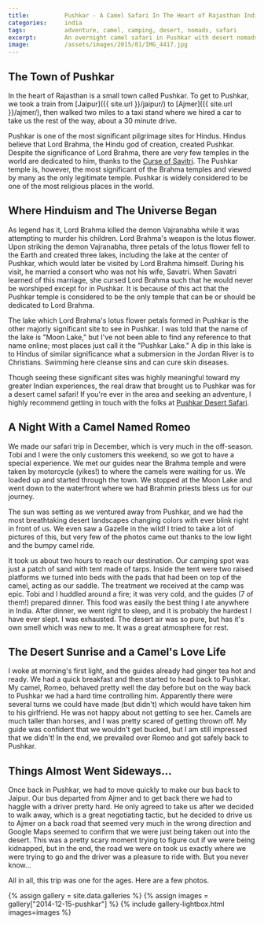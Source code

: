```yaml
---
title:			Pushkar - A Camel Safari In The Heart of Rajasthan India
categories:		india
tags:			adventure, camel, camping, desert, nomads, safari
excerpt:		An overnight camel safari in Pushkar with desert nomads led to the best meal of my life and a new appreciation for the love life of a camel named Romeo.
image:			/assets/images/2015/01/IMG_4417.jpg
---
```


## The Town of Pushkar

In the heart of Rajasthan is a small town called Pushkar. To get to Pushkar, we took a train from [Jaipur]({{ site.url }}/jaipur/) to [Ajmer]({{ site.url }}/ajmer/), then walked two miles to a taxi stand where we hired a car to take us the rest of the way, about a 30 minute drive.

Pushkar is one of the most significant pilgrimage sites for Hindus. Hindus believe that Lord Brahma, the Hindu god of creation, created Pushkar. Despite the significance of Lord Brahma, there are very few temples in the world are dedicated to him, thanks to the [Curse of Savitri](https://en.wikipedia.org/wiki/Brahma_Temple,_Pushkar#Legend). The Pushkar temple is, however, the most significant of the Brahma temples and viewed by many as the only legitimate temple. Pushkar is widely considered to be one of the most religious places in the world.

## Where Hinduism and The Universe Began

As legend has it, Lord Brahma killed the demon Vajranabha while it was attempting to murder his children. Lord Brahma's weapon is the lotus flower. Upon striking the demon Vajranabha, three petals of the lotus flower fell to the Earth and created three lakes, including the lake at the center of Pushkar, which would later be visited by Lord Brahma himself. During his visit, he married a consort who was not his wife, Savatri. When Savatri learned of this marriage, she cursed Lord Brahma such that he would never be worshiped except for in Pushkar. It is because of this act that the Pushkar temple is considered to be the only temple that can be or should be dedicated to Lord Brahma.

The lake which Lord Brahma's lotus flower petals formed in Pushkar is the other majorly significant site to see in Pushkar. I was told that the name of the lake is "Moon Lake," but I've not been able to find any reference to that name online; most places just call it the "Pushkar Lake." A dip in this lake is to Hindus of similar significance what a submersion in the Jordan River is to Christians. Swimming here cleanse sins and can cure skin diseases.

Though seeing these significant sites was highly meaningful toward my greater Indian experiences, the real draw that brought us to Pushkar was for a desert camel safari! If you're ever in the area and seeking an adventure, I highly recommend getting in touch with the folks at [Pushkar Desert Safari](http://pushkarcamelsafari.com/).

## A Night With a Camel Named Romeo

We made our safari trip in December, which is very much in the off-season. Tobi and I were the only customers this weekend, so we got to have a special experience. We met our guides near the Brahma temple and were taken by motorcycle (yikes!) to where the camels were waiting for us. We loaded up and started through the town. We stopped at the Moon Lake and went down to the waterfront where we had Brahmin priests bless us for our journey.

The sun was setting as we ventured away from Pushkar, and we had the most breathtaking desert landscapes changing colors with ever blink right in front of us. We even saw a Gazelle in the wild! I tried to take a lot of pictures of this, but very few of the photos came out thanks to the low light and the bumpy camel ride.

It took us about two hours to reach our destination. Our camping spot was just a patch of sand with tent made of tarps. Inside the tent were two raised platforms we turned into beds with the pads that had been on top of the camel, acting as our saddle. The treatment we received at the camp was epic. Tobi and I huddled around a fire; it was very cold, and the guides (7 of them!) prepared dinner. This food was easily the best thing I ate anywhere in India. After dinner, we went right to sleep, and it is probably the hardest I have ever slept. I was exhausted. The desert air was so pure, but has it's own smell which was new to me. It was a great atmosphere for rest.

## The Desert Sunrise and a Camel's Love Life

I woke at morning's first light, and the guides already had ginger tea hot and ready. We had a quick breakfast and then started to head back to Pushkar. My camel, Romeo, behaved pretty well the day before but on the way back to Pushkar we had a hard time controlling him. Apparently there were several turns we could have made (but didn't) which would have taken him to his girlfriend. He was not happy about not getting to see her. Camels are much taller than horses, and I was pretty scared of getting thrown off. My guide was confident that we wouldn't get bucked, but I am still impressed that we didn't! In the end, we prevailed over Romeo and got safely back to Pushkar.

## Things Almost Went Sideways...

Once back in Pushkar, we had to move quickly to make our bus back to Jaipur. Our bus departed from Ajmer and to get back there we had to haggle with a driver pretty hard. He only agreed to take us after we decided to walk away, which is a great negotiating tactic, but he decided to drive us to Ajmer on a back road that seemed very much in the wrong direction and Google Maps seemed to confirm that we were just being taken out into the desert. This was a pretty scary moment trying to figure out if we were being kidnapped, but in the end, the road we were on took us exactly where we were trying to go and the driver was a pleasure to ride with. But you never know...

All in all, this trip was one for the ages. Here are a few photos.

{% assign gallery = site.data.galleries %}
{% assign images = gallery["2014-12-15-pushkar"] %}
{% include gallery-lightbox.html images=images %}
